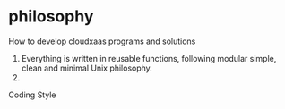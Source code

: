 # philosophy
How to develop cloudxaas programs and solutions

1. Everything is written in reusable functions, following modular simple, clean and minimal Unix philosophy.
2.

Coding Style
